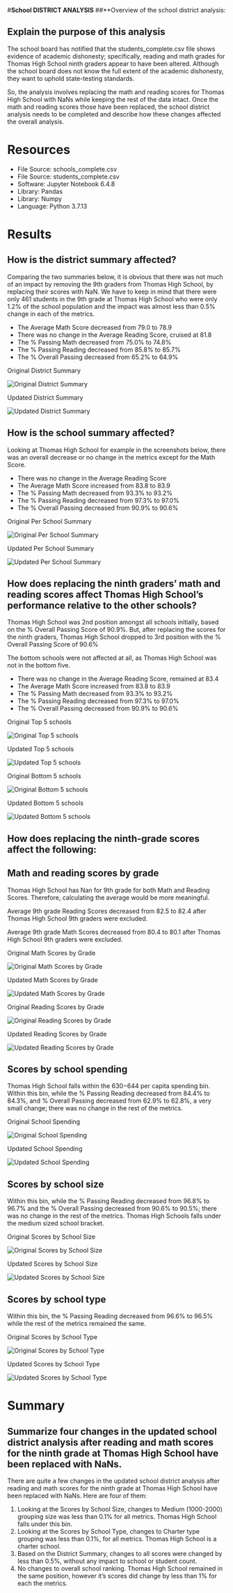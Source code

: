 #**School DISTRICT ANALYSIS**
##**Overview of the school district analysis: 

## **Explain the purpose of this analysis**
The school board has notified that the students_complete.csv file shows evidence of academic dishonesty; specifically, reading and math grades for Thomas High School ninth graders appear to have been altered. Although the school board does not know the full extent of the academic dishonesty, they want to uphold state-testing standards.

So, the analysis involves  replacing the math and reading scores for Thomas High School with NaNs while keeping the rest of the data intact. Once the math and reading scores those have been replaced, the school district analysis needs to be completed and describe how these changes affected the overall analysis.

# Resources
- File Source: schools_complete.csv
- File Source: students_complete.csv
- Software: Jupyter Notebook 6.4.8
- Library: Pandas
- Library: Numpy
- Language: Python 3.7.13

# **Results**

## How is the district summary affected?
Comparing the two summaries below, it is obvious that there was not much of an impact by removing the 9th graders from Thomas High School, by replacing their scores with NaN.  We have to keep in mind that there were only 461 students in the 9th grade at Thomas High School who were only 1.2% of the school population and the impact was almost less than 0.5% change in each of the metrics.

- The Average Math Score decreased from 79.0 to 78.9
- There was no change in the Average Reading Score, cruised at 81.8
- The % Passing Math decreased from 75.0% to 74.8%
- The % Passing Reading decreased from 85.8% to 85.7%
- The % Overall Passing decreased from 65.2% to 64.9%

Original District Summary

![Original District Summary](https://github.com/veenapu/School_District_Analysis/blob/main/Resources/Original%20District%20Summary.png)

Updated District Summary

![Updated District Summary](https://github.com/veenapu/School_District_Analysis/blob/main/Resources/Updated%20District%20Summary.png)

## How is the school summary affected?
Looking at Thomas High School for example in the screenshots below, there was an overall decrease or no change in the metrics except for the Math Score.

- There was no change in the Average Reading Score
- The Average Math Score increased from 83.8 to 83.9
- The % Passing Math decreased from 93.3% to 93.2%
- The % Passing Reading decreased from 97.3% to 97.0%
- The % Overall Passing decreased from 90.9% to 90.6%

Original Per School Summary

![Original Per School Summary](https://github.com/veenapu/School_District_Analysis/blob/main/Resources/Original%20Per%20School%20Summary.png)

Updated Per School Summary

![Updated Per School Summary](https://github.com/veenapu/School_District_Analysis/blob/main/Resources/Updated%20Per%20School%20Summary.png)


## How does replacing the ninth graders’ math and reading scores affect Thomas High School’s performance relative to the other schools?
Thomas High School was 2nd position amongst all schools initially, based on the % Overall Passing Score of 90.9%. But, after replacing the scores for the ninth graders, Thomas High School dropped to 3rd position with the % Overall Passing Score of 90.6% 

The bottom schools were not affected at all, as Thomas High School was not in the bottom five.

- There was no change in the Average Reading Score, remained at 83.4 
- The Average Math Score increased from 83.8 to 83.9
- The % Passing Math decreased from 93.3% to 93.2%
- The % Passing Reading decreased from 97.3% to 97.0%
- The % Overall Passing decreased from 90.9% to 90.6%

Original Top 5 schools

![Original Top 5 schools](https://github.com/veenapu/School_District_Analysis/blob/main/Resources/Original%20Top%205%20Schools.png)

Updated Top 5 schools

![Updated Top 5 schools](https://github.com/veenapu/School_District_Analysis/blob/main/Resources/Updated%20Top%205%20Schools.png)

Original Bottom 5 schools

![Original Bottom 5 schools](https://github.com/veenapu/School_District_Analysis/blob/main/Resources/Original%20Bottom%205%20Schools.png)

Updated Bottom 5 schools

![Updated Bottom 5 schools](https://github.com/veenapu/School_District_Analysis/blob/main/Resources/Updated%20Bottom%205%20Schools.png)


## How does replacing the ninth-grade scores affect the following:
## Math and reading scores by grade
Thomas High School has Nan for 9th grade for both Math and Reading Scores.  Therefore, calculating the average would be more meaningful.

Average 9th grade Reading Scores decreased from 82.5 to 82.4 after Thomas High School 9th graders were excluded. 

Average 9th grade Math Scores decreased from 80.4 to 80.1 after Thomas High School 9th graders were excluded.

Original Math Scores by Grade

![Original Math Scores by Grade](https://github.com/veenapu/School_District_Analysis/blob/main/Resources/Original%20Math%20Scores%20by%20Grade.png)

Updated Math Scores by Grade

![Updated Math Scores by Grade](https://github.com/veenapu/School_District_Analysis/blob/main/Resources/Updated%20Math%20Scores%20by%20Grade.png)

Original Reading Scores by Grade

![Original Reading Scores by Grade](https://github.com/veenapu/School_District_Analysis/blob/main/Resources/Original%20Reading%20Scores%20by%20Grade.png)

Updated Reading Scores by Grade

![Updated Reading Scores by Grade](https://github.com/veenapu/School_District_Analysis/blob/main/Resources/Updated%20Reading%20Scores%20by%20Grade.png)

## Scores by school spending
Thomas High School falls within the $630-$644 per capita spending bin. Within this bin, while the % Passing Reading decreased from 84.4% to 84.3%, and % Overall Passing decreased from 62.9% to 62.8%, a very small change; there was no change in the rest of the metrics.

Original School Spending

![Original School Spending](https://github.com/veenapu/School_District_Analysis/blob/main/Resources/Original%20School%20Spending.png)

Updated School Spending

![Updated School Spending](https://github.com/veenapu/School_District_Analysis/blob/main/Resources/Updated%20School%20Spending.png)

## Scores by school size
Within this bin, while the % Passing Reading decreased from 96.8% to 96.7% and the % Overall Passing decreased from 90.6% to 90.5%; there was no change in the rest of the metrics. Thomas High Schools falls under the medium sized school bracket.

Original Scores by School Size

![Original Scores by School Size](https://github.com/veenapu/School_District_Analysis/blob/main/Resources/Original%20Scores%20by%20School%20Size.png)

Updated Scores by School Size

![Updated Scores by School Size](https://github.com/veenapu/School_District_Analysis/blob/main/Resources/Updated%20Scores%20by%20School%20Size.png)

## Scores by school type
Within this bin, the % Passing Reading decreased from 96.6% to 96.5% while the rest of the metrics remained the same. 

Original Scores by School Type

![Original Scores by School Type](https://github.com/veenapu/School_District_Analysis/blob/main/Resources/Original%20Scores%20by%20School%20Type.png)

Updated Scores by School Type

![Updated Scores by School Type](https://github.com/veenapu/School_District_Analysis/blob/main/Resources/Updated%20Scores%20by%20School%20Type.png)


# **Summary**
## Summarize four changes in the updated school district analysis after reading and math scores for the ninth grade at Thomas High School have been replaced with NaNs.

There are quite a few changes in the updated school district analysis after reading and math scores for the ninth grade at Thomas High School have been replaced with NaNs.  Here are four of them:

1.	Looking at the Scores by School Size, changes to Medium (1000-2000) grouping size was less than 0.1% for all metrics. Thomas High School falls under this bin.
2.	Looking at the Scores by School Type, changes to Charter type grouping was less than 0.1%, for all metrics.  Thomas High School is a charter school.
3.	Based on the District Summary, changes to all scores were changed by less than 0.5%, without any impact to school or student count.
4.	No changes to overall school ranking.  Thomas High School remained in the same position, however it’s scores did change by less than 1% for each the metrics.

